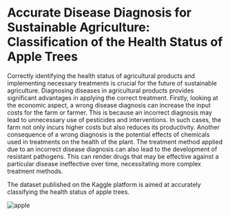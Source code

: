 # Accurate Disease Diagnosis for Sustainable Agriculture: Classification of the Health Status of Apple Trees
Correctly identifying the health status of agricultural products and implementing necessary treatments is crucial for the future of sustainable agriculture. Diagnosing diseases in agricultural products provides significant advantages in applying the correct treatment. Firstly, looking at the economic aspect, a wrong disease diagnosis can increase the input costs for the farm or farmer. This is because an incorrect diagnosis may lead to unnecessary use of pesticides and interventions. In such cases, the farm not only incurs higher costs but also reduces its productivity. Another consequence of a wrong diagnosis is the potential effects of chemicals used in treatments on the health of the plant. The treatment method applied due to an incorrect disease diagnosis can also lead to the development of resistant pathogens. This can render drugs that may be effective against a particular disease ineffective over time, necessitating more complex treatment methods.

The dataset published on the Kaggle platform is aimed at accurately classifying the health status of apple trees.

![apple](https://iasbh.tmgrup.com.tr/9360df/752/395/0/104/723/484?u=https://isbh.tmgrup.com.tr/sbh/2021/09/27/ruyada-elma-agaci-gormek-ne-anlama-gelir-ruyada-agactan-elma-toplamak-ne-demek-1632733298098.jpg)
